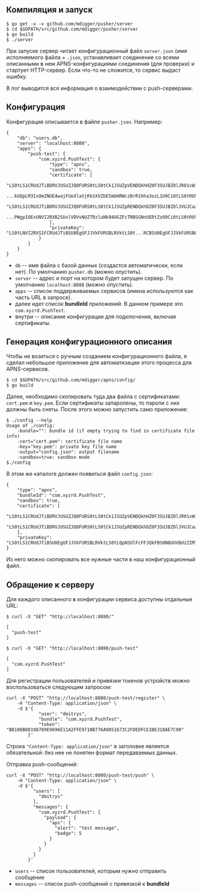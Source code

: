 ## Компиляция и запуск

	$ go get -u -v github.com/mdigger/pusher/server
	$ cd $GOPATH/src/github.com/mdigger/pusher/server
	$ go build
	$ ./server

При запуске сервер читает конфигурационный файл `server.json` (имя исполняемого файла + `.json`, устанавливает соединение со всеми описанными в нем APNS-конфигурациями соединения (для проверки) и стартует HTTP-сервер. Если что-то не сложится, то сервис выдаст ошибку.

В лог выводится вся информация о взаимодействии с push-серверами.

## Конфигурация

Конфигурация описывается в файле `pusher.json`. Например:

	{
		"db": "users.db",
		"server": "localhost:8080",
		"apps": {
			"push-test": {
				"com.xyzrd.PushTest": {
					"type": "apns",
					"sandbox": true,
					"certificate": [
					"LS0tLS1CRUdJTiBDRVJUSUZJQ0FURS0tLS0tCk1JSUZpVENDQkhHZ0F3SUJBZ0lJR01vWi8wSlhScU13RFFZSktvWklodmNOQ
					...kUQpLM3IxUmZNUE4wajFUeXlaVjRkSXVZbE5mbHRWczBrR1hha3ozL1U9Ci0tLS0tRU5EIENFUlRJRklDQVRFLS0tLS0K",
					"LS0tLS1CRUdJTiBDRVJUSUZJQ0FURS0tLS0tCk1JSUZpRENDQkhDZ0F3SUJBZ0lJVUJCazhHczBCbnd3RFFZSktvWklodmNOQ
					...PWgp1OExUNVI2RXB2SUxlVDVvNUZTRzluNk94UGZFcTRBSGNnUERtZz09Ci0tLS0tRU5EIENFUlRJRklDQVRFLS0tLS0K"
					],
					"privateKey": "LS0tLNVI2RXS1FCRUdJTiBSU0EgUFJJVkFURSBLRVktLS0t...RCBSU0EgUFJJVkFURSBLRVktLS0tLQo="
				}
			}
		}
	}

- `db` -- имя файла с базой данных (создастся автоматически, если нет). По умолчанию `pusher.db` (можно опустить).
- `server` -- адрес и порт на котором будет запущен сервер. По умолчанию `localhost:8080` (можно опустить).
- `apps` -- список поддерживаемых сервисов (имена используются как часть URL в запросе). 
- далее идет список **bundleId** приложений. В данном примере это `com.xyzrd.PushTest`.
- внутри -- описание конфигурации для подключения, включая сертификаты.

## Генерация конфигурационного описания

Чтобы не возиться с ручным созданием конфигурационного файла, я сделал небольшое приложение для автоматизации этого процесса для APNS-сервисов.

	$ cd $GOPATH/src/github.com/mdigger/apns/config/
	$ go build

Далее, необходимо скопировать туда два файла с сертификатами: `cert.pem` и `key.pem`. Если сертификаты запаролены, то пароли с них должны быть сняты. После этого можно запустить само приложение:

	$ ./config --help
	Usage of ./config:
  		-bundle="": bundle id (if empty trying to find in certificate file info)
  		-cert="cert.pem": certificate file name
  		-key="key.pem": private key file name
  		-output="config.json": output filename
  		-sandbox=true: sandbox mode
  	$./config

В этом же каталоге должен появиться файл `config.json`:

	{
		"type": "apns",
		"bundleId": "com.xyzrd.PushTest",
		"sandbox": true,
		"certificate": [
			"LS0tLS1CRUdJTiBDRVJUSUZJQ0FURS0tLS0tCk1JSUZpVENDQkhHZ0F3SUJBZ0lJR01vWi8wSlhScU13RFFZSktvWklodmNOQVFFRkJRQ...yWHZkUQpLM3IxUmZNUE4wajFUeXlaVjRkSXVZbE5mbHRWczBrR1hha3ozL1U9Ci0tLS0tRU5EIENFUlRJRklDQVRFLS0tLS0K",
			"LS0tLS1CRUdJTiBDRVJUSUZJQ0FURS0tLS0tCk1JSUZpRENDQkhDZ0F3SUJBZ0lJVUJCazhHczBCbnd3RFFZSktvWklodmNOQVFFRkJRQ...BRjZPWgp1OExUNVI2RXB2SUxlVDVvNUZTRzluNk94UGZFcTRBSGNnUERtZz09Ci0tLS0tRU5EIENFUlRJRklDQVRFLS0tLS0K"
		],
		"privateKey": "LS0tLS1CRUdJTiBSU0EgUFJJVkFURSBLRVktLS0tLQpNSUlFcFFJQkFBS0NBUUVBdzZIMTg5R1kzUllVSENpQy9xbEJEci8...lIydEdmcEZNPQotLS0tLUVORCBSU0EgUFJJVkFURSBLRVktLS0tLQo="
	}

Из него можно скопировать все нужные части в наш конфигурационный файл.

## Обращение к серверу

Для каждого описанного в конфигурации сервиса доступны отдальные URL:

	$ curl -X "GET" "http://localhost:8080/"

	[
	  "push-test"
	]

	$ curl -X "GET" "http://localhost:8080/push-test"

	[
	  "com.xyzrd.PushTest"
	]

Для регистрации пользователей и привязки токенов устройств можно воспользоваться следующим запросом:

	curl -X "POST" "http://localhost:8080/push-test/register" \
		-H "Content-Type: application/json" \
		-d $'{
	  			"user": "dmitrys",
	  			"bundle": "com.xyzrd.PushTest",
	  			"token": "B8108B88198789E9696E11A2FFE9710B776A9851673C2FDEDFCE1BE318AE7C90"
			}'

Строка `"Content-Type: application/json"` в заголовке является обязательной: без нее не понятен формат передаваемых данных.

Отправка push-сообщений:

	curl -X "POST" "http://localhost:8080/push-test/push" \
		-H "Content-Type: application/json" \
		-d $'{
			  "users": [
			    "dmitrys"
			  ],
			  "messages": {
			    "com.xyzrd.PushTest": {
			      "payload": {
			        "aps": {
			          "alert": "test message",
			          "badge": 5
			        }
			      }
			    }
			  }
			}'

- `users` -- список пользователей, которым нужно отправить сообщение
- `messages` -- список push-сообщений с привязкой к **bundleId**
